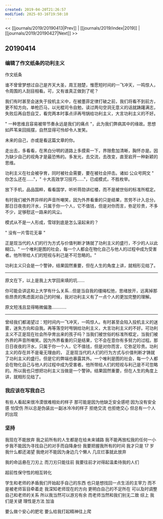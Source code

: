```yaml
---
created: 2019-04-20T21:26:57
modified: 2025-03-16T19:50:10
---
```


<< [[journals/2019/20190413|Prev]] | [[journals/2019/index|2019]] | [[journals/2019/20190427|Next]] >>

## 20190414

### 编辑了作文纸条的功利主义

作文纸条

谁不曾曾梦想过自己是齐天大圣，周王翘楚，惟愿短时间的一飞冲天，一鸣惊人，令周围的人刮目相看。可，又有谁真正做到了呢？

我们有时甚至会迷失于投机主义中，在被墨菲定律打破之前，我们将看不到前方，更不知方向，单枪匹马，以光棍司令自勉，读过两句空洞无意义的话就踌躇满志，失败后再自怨自艾，看完两本时事点评再甩锅给功利主义，大言功利主义的不好。

" 一种思维且容易被带节奏永远是我们的痛点 "，此为我们弊病其中的缘故。思想如芦苇来回摇摆，自然显得可怜却令人发笑。

未来的自己，亦或是看这篇文章的你。

走出去，多看看，在黑白分明的道路上多摸索一下，界限愈加清晰，胸怀亦是。因为缺少自己的视角才是最恐怖的。多发光，去交流，去改变，直至宕开一种新颖的思维。

功利主义在社会被孕育，同时被社会需要，要在被社会抨击。诸如 公众号网文 " 你怎么还在……"，" 十大高效学习技巧……"，已成模式，不胜枚举。

放下手机，品品国粹，看看国学，听听蒋勋讲红楼，而不是被世俗的标准所框定。

有时我们被外界异样的声音所嘲笑，因为外界看重的只是结果，苦劳不计入总分。那日日夜夜的汗水，只属于你一个人，它不值钱，但是对你而言，弥足珍贵，不多不少，足够慰这一路来的风尘。

模式从不是一人形成，雪球到底是怎么滚起来的？

" 没有一片雪花无辜 "

正是现当代的人们的行为方式与价值判断才铸就了功利主义的盛行，不少的人以此糊口。" 一个唯利是图的社会，每一个人都会在物化自己与他人的过程中成为受害者。他所带给人们的短视与利己是不可忽略的。"

功利主义只会是一个警钟，结果固然重要，但在人生的角度上讲，就相形见绌了。

---

原文在下，以上是我上大学回来填的坑……

你可能会讲这和上大学有什么关系…但是当自我的缰绳松弛，思绪放开，远离掉那些昂贵的焦虑面对自己的时候，我对功利主义有了一点个人的更加完整的理解。

原文短浅且显得略微偏激…………

---

曾经我们都渴望过：短时间内一飞冲天，一鸣惊人。有时甚至会陷入投机主义的迷雾，迷失方向和自我。再等落空时甩锅给功利主义，大言功利主义的不好。可功利主义不正是现在社会所孕育出来的孩子吗？当我们被世俗的标准所框定，当我们被外界的声音所嘲笑。因为外界看重的只是结果，它不会在意你有多努力的过程。那日日夜夜的汗水，只属于你一个人，它不值钱，但是对你而言，它弥足珍贵。功利主义的存在并不是毫无理由的， 正是现当代的人们的行为方式与价值判断才铸就了功利主义的盛行。但是它的弊端也暴露其外。一个唯利是图的社会，每一个人都会在物化自己与他人的过程中成为受害者。他所带给人们的短视与利己是不可忽略的。所以我也只想把功利主义当做是一个警钟。结果固然重要，但在人生的角度上讲，就相形见绌了。

### 我应该在写我自己

有些人看起来很冷漠很难相处的样子 那可能是因为他缺乏安全感吧 因为没有安全感 怕受伤 所以总是伪装出一副冰冷冷的样子 拒绝交流 也拒绝交心 但总有一个人的出现

### 坚持

我现在不能放弃 我之前所有的人生都是在给未来铺路 我不能再放松我的任何一小步我不能因为寻找自己的对手而自降身份 我要把握我所有的时间 我才只是 17 岁 我什么都还渴望 我绝对不能因为身边几个懒人 几庄烂事就此放弃

我的命运悬在刀刃上 而刀刃只能往前 我要往前才对得起温柔待我的人们

超前性保守性的相互转化

学生和老师的矛盾我们开始起手自己的东西 也只是想找回一点生活的主宰力 而不是被老师盲目牵着走 我深知老师现在的方向 更明白自己的不足所在 可以及时调整自己和老师的关系 所以我当然可以游刃有余 而老师当然和我们别无二致 综上 我们是关键 理性是方法 加油

要么做个安心的肥宅 要么给我打起精神往上爬
